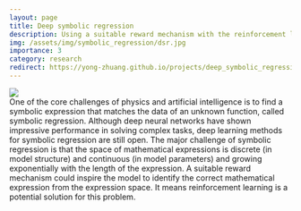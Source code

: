 ```yaml
---
layout: page
title: Deep symbolic regression
description: Using a suitable reward mechanism with the reinforcement learning to identify the correct mathematical expression from an exponentially growing space of expressions that may describe a given dataset.
img: /assets/img/symbolic_regression/dsr.jpg
importance: 3
category: research
redirect: https://yong-zhuang.github.io/projects/deep_symbolic_regression/
---
```


<div class="post">
    <div class="profile float-right w-50">
        <img class="img-fluid" src="{{ 'symbolic_regression/dsr.jpg' | prepend: '/assets/img/' | relative_url }}"/>
    </div>
</div>
One of the core challenges of physics and artificial intelligence is to find a symbolic expression that matches the data of an unknown function, called symbolic regression. Although deep neural networks have shown impressive performance in solving complex tasks, deep learning methods for symbolic regression are still open. The major challenge of symbolic regression is that the space of mathematical expressions is discrete (in model structure) and continuous (in model parameters) and growing exponentially with the length of the expression. A suitable reward mechanism could inspire the model to identify the correct mathematical expression from the expression space. It means reinforcement learning is a potential solution for this problem.